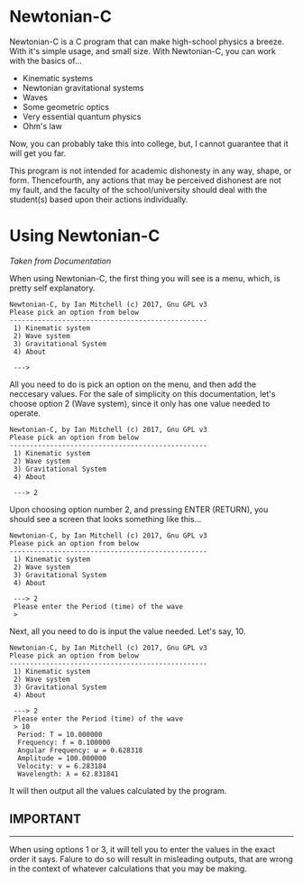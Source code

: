 # Newtonian-C
Newtonian-C is a C program that can make high-school physics a breeze. With
it's simple usage, and small size. With Newtonian-C, you can work with the basics of...

* Kinematic systems
* Newtonian gravitational systems
* Waves
* Some geometric optics
* Very essential quantum physics
* Ohm's law

Now, you can probably take this into college, but, I cannot guarantee that it
will get you far. 



This program is not intended for academic dishonesty in any way, shape, or form. Thencefourth, any actions that may be perceived dishonest are not my fault, and the faculty of the school/university should deal with the student(s) based upon their actions individually. 
# Using Newtonian-C
*Taken from Documentation*

When using Newtonian-C, the first thing you will see is a menu, which, is pretty self explanatory.

```
Newtonian-C, by Ian Mitchell (c) 2017, Gnu GPL v3
Please pick an option from below 
-------------------------------------------------
 1) Kinematic system
 2) Wave system
 3) Gravitational System
 4) About

 --->
```
All you need to do is pick an option on the menu, and then add the neccesary values. For the sale of simplicity on this documentation, let's choose option 2 (Wave system), since it only has one value needed to operate. 

```
Newtonian-C, by Ian Mitchell (c) 2017, Gnu GPL v3
Please pick an option from below 
-------------------------------------------------
 1) Kinematic system
 2) Wave system
 3) Gravitational System
 4) About

 ---> 2
```

Upon choosing option number 2, and pressing ENTER (RETURN), you should see a screen that looks something like this...

```
Newtonian-C, by Ian Mitchell (c) 2017, Gnu GPL v3
Please pick an option from below 
-------------------------------------------------
 1) Kinematic system
 2) Wave system
 3) Gravitational System
 4) About

 ---> 2
 Please enter the Period (time) of the wave  
 >
```

Next, all you need to do is input the value needed. Let's say, 10.

```
Newtonian-C, by Ian Mitchell (c) 2017, Gnu GPL v3
Please pick an option from below 
-------------------------------------------------
 1) Kinematic system
 2) Wave system
 3) Gravitational System
 4) About

 ---> 2
 Please enter the Period (time) of the wave  
 > 10
  Period: T = 10.000000					    
  Frequency: f = 0.100000					    
  Angular Frequency: ω = 0.628318				    
  Amplitude = 100.000000					    
  Velocity: v = 6.283184					    
  Wavelength: λ = 62.831841
```

It will then output all the values calculated by the program.

## IMPORTANT
____

When using options 1 or 3, it will tell you to enter the values in the exact order it says. Falure to do so will result in misleading outputs, that are wrong in the context of whatever calculations that you may be making.
